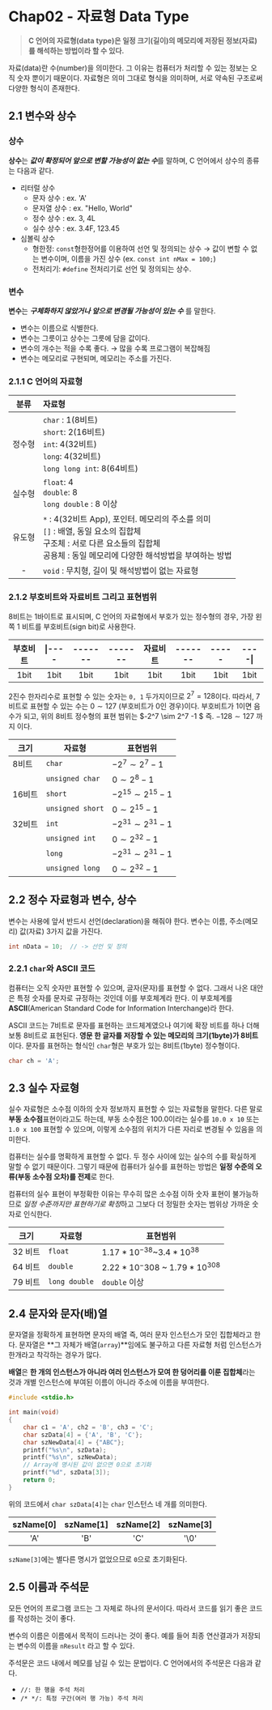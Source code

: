 # Chap02 - 자료형 Data Type



>  **C 언어의 자료형(data type)은 일정 크기(길이)의 메모리에 저장된 정보(자료)를 해석하는 방법이라 할 수 있다.**

자료(data)란 수(number)을 의미한다. 그 이유는 컴퓨터가 처리할 수 있는 정보는 오직 숫자 뿐이기 때문이다.  자료형은 의미 그대로 형식을 의미하며, 서로 약속된 구조로써 다양한 형식이 존재한다. 



## 2.1 변수와 상수

### 상수

**상수**는 ***값이 확정되어 앞으로 변할 가능성이 없는 수***를 말하며, C 언어에서 상수의 종류는 다음과 같다.

- 리터럴 상수
  - 문자 상수 : ex. 'A'
  - 문자열 상수 : ex. "Hello, World"
  - 정수 상수 : ex. 3, 4L
  - 실수 상수 : ex. 3.4F, 123.45
- 심볼릭 상수
  - 형한정: `const`형한정어를 이용하여 선언 및 정의되는 상수 → 값이 변할 수 없는 변수이며, 이름을 가진 상수 (ex. `const int nMax = 100;`)
  - 전처리기: `#define` 전처리기로 선언 및 정의되는 상수. 



### 변수

**변수**는 ***구체화하지 않았거나 앞으로 변경될 가능성이 있는 수*** 를 말한다.

- 변수는 이름으로 식별한다.
- 변수는 그릇이고 상수는 그릇에 담을 값이다.
- 변수의 개수는 적을 수록 좋다. → 많을 수록 프로그램이 복잡해짐
- 변수는 메모리로 구현되며, 메모리는 주소를 가진다. 




### 2.1.1 C 언어의 자료형

|  분류  | 자료형                                                       |
| :----: | :----------------------------------------------------------- |
| 정수형 | `char` : 1(8비트) <br /> `short`: 2(16비트)<br />  `int`: 4(32비트)<br />  `long`: 4(32비트) <br /> `long long int`: 8(64비트) |
| 실수형 | `float`: 4 <br />  `double`: 8 <br />  `long double` : 8 이상 |
| 유도형 | `*` : 4(32비트 App), 포인터. 메모리의 주소를 의미 <br />`[]` : 배열, 동일 요소의 집합체 <br />구조체 : 서로 다른 요소들의 집합체 <br />공용체 : 동일 메모리에 다양한 해석방법을 부여하는 방법 |
|   -    | `void` : 무치형, 길이 및 해석방법이 없는 자료형              |



### 2.1.2 부호비트와 자료비트 그리고 표현범위

8비트는 1바이트로 표시되며, C 언어의 자료형에서 부호가 있는 정수형의 경우, 가장 왼쪽 1 비트를 부호비트(sign bit)로 사용한다. 

| 부호비트 | \|---- | ------- | ------- | 자료비트 | ------- | ----- | ----\| |
| :------: | :----: | :-----: | :-----: | :------: | :-----: | :---: | :----: |
|   1bit   |  1bit  |  1bit   |  1bit   |   1bit   |  1bit   | 1bit  |  1bit  |



2진수 한자리수로 표현할 수 있는 숫자는 `0, 1` 두가지이므로 $2^7 = 128$이다. 따라서, 7비트로 표현할 수 있는 수는 $0 \sim 127$ (부호비트가 0인 경우)이다. 부호비트가 1이면 음수가 되고, 위의 8비트 정수형의 표현 범위는 $-2^7 \sim 2^7 -1 $ 즉. $-128 \sim 127$ 까지 이다.

| 크기   | 자료형           | 표현범위          |
| ------ | ---------------- | ----------------- |
| 8비트  | `char`           | $-2^7 \sim 2^7-1$ |
|        | `unsigned char`  | $0 \sim 2^8 -1$   |
| 16비트 | `short`          | $-2^{15} \sim 2^{15}-1$ |
|        | `unsigned short` | $0 \sim 2^{15} -1$   |
| 32비트 | `int`            | $-2^{31} \sim 2^{31}-1$ |
|        | `unsigned int`   | $0 \sim 2^{32} -1$   |
|        | `long`           | $-2^{31} \sim 2^{31}-1$ |
|        | `unsigned long`  | $0 \sim 2^{32} -1$   |



## 2.2 정수 자료형과 변수, 상수

변수는 사용에 앞서 반드시 선언(declaration)을 해줘야 한다. 변수는 이름, 주소(메모리) 값(자료)  3가지 값을 가진다.

```c
int nData = 10;  // -> 선언 및 정의
```



### 2.2.1 `char`와 ASCII 코드

컴퓨터는 오직 숫자만 표현할 수 있으며, 글자(문자)를 표현할 수 없다. 그래서 나온 대안은 특정 숫자를 문자로 규정하는 것인데 이를 부호체계라 한다. 이 부호체계를 **ASCII**(American Standard Code for Information Interchange)라 한다.

ASCII 코드는 $7$비트로 문자를 표현하는 코드체계였으나 여기에 확장 비트를 하나 더해 보통 $8$비트로 표현된다. **영문 한 글자를 저장할 수 있는 메모리의 크기(1byte)가 8비트** 이다.  문자를 표현하는 형식인 `char`형은 부호가 있는 $8$비트($1$byte) 정수형이다.

```c
char ch = 'A';
```





## 2.3 실수 자료형

실수 자료형은 소수점 이하의 숫자 정보까지 표현할 수 있는 자료형을 말한다. 다른 말로 **부동 소수점**표현이라고도 하는데, 부동 소수점은 100.0이라는 실수를 `10.0 x 10` 또는 `1.0 x 100` 표현할 수 있으며, 이렇게 소수점의 위치가 다른 자리로 변경될 수 있음을 의미한다.

컴퓨터는 실수를 명확하게 표현할 수 없다. 두 정수 사이에 있는 실수의 수를 확실하게 말할 수 없기 때문이다. 그렇기 때문에 컴퓨터가 실수를 표현하는 방법은 **일정 수준의 오류(부동 소수점 오차)를 전제**로 한다.

컴퓨터의 실수 표현이 부정확한 이유는 무수히 많은 소수점 이하 숫자 표현이 불가능하므로 *일정 수준까지만 표현하기로 확정*하고 그보다 더 정밀한 숫자는 범위상 가까운 숫자로 인식한다.

| 크기    | 자료형        | 표현범위                             |
| ------- | ------------- | ------------------------------------ |
| 32 비트 | `float`       | $1.17*10^{-38}$~$3.4*10^{38}$        |
| 64 비트 | `double`      | $2.22 * 10^-{308}$ ~ $1.79*10^{308}$ |
| 79 비트 | `long double` | `double` 이상                        |



## 2.4 문자와 문자(배)열

문자열을 정확하게 표현하면 문자의 배열 즉,  여러 문자 인스턴스가 모인 집합체라고 한다. 문자열은 **그 자체가 배열(`array`)**임에도 불구하고 다른 자료형 처럼 인스턴스가 한개라고 착각하는 경우가 많다. 

**배열**은 **한 개의 인스턴스가 아니라 여러 인스턴스가 모여 한 덩어리를 이룬 집합체**라는 것과 개별 인스턴스에 부여된 이름이 아니라 주소에 이름을 부여한다. 



```c
#include <stdio.h>

int main(void)
{
    char c1 = 'A', ch2 = 'B', ch3 = 'C';
    char szData[4] = {'A', 'B', 'C'};
    char szNewData[4] = {"ABC"};
    printf("%s\n", szData);
    printf("%s\n", szNewData);
    // Array에 명시된 값이 없으면 0으로 초기화
    printf("%d", szData[3]);
    return 0;    
}
```



위의 코드에서 `char szData[4]`는 `char` 인스턴스 네 개를 의미한다. 

| szName[0] | szName[1] | szName[2] | szName[3] |
| :-------: | :-------: | :-------: | :-------: |
|    'A'    |    'B'    |    'C'    |   '\0'    |

`szName[3]`에는 별다른 명시가 없었으므로 `0`으로 초기화된다. 





## 2.5 이름과 주석문

모든 언어의 프로그램 코드는 그 자체로 하나의 문서이다. 따라서 코드를 읽기 좋은 코드를 작성하는 것이 좋다. 

변수의 이름은 이름에서 목적이 드러나는 것이 좋다. 예를 들어 최종 연산결과가 저장되는 변수의 이름을 `nResult` 라고 할 수 있다.

주석문은 코드 내에서 메모를 남길 수 있는 문법이다. C 언어에서의 주석문은 다음과 같다.

- `//: 한 행을 주석 처리`
- `/* */: 특정 구간(여러 행 가능) 주석 처리`